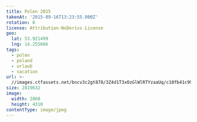 ```yaml
---
title: Polen 2015
takenAt: '2015-09-16T13:23:55.000Z'
rotation: 0
license: Attribution-NoDerivs License
geo:
  lat: 53.921499
  lng: 14.255666
tags:
  - polen
  - poland
  - urlaub
  - vacation
url: >-
  //images.ctfassets.net/bncv3c2gt878/3Z4d1T3xOzGlWlRTYzaaUq/c10fb41c993ed23f32c9b8911be4dfcd/polen-2015_25657179150_o
size: 2819632
image:
  width: 2868
  height: 4310
contentType: image/jpeg
---
```


